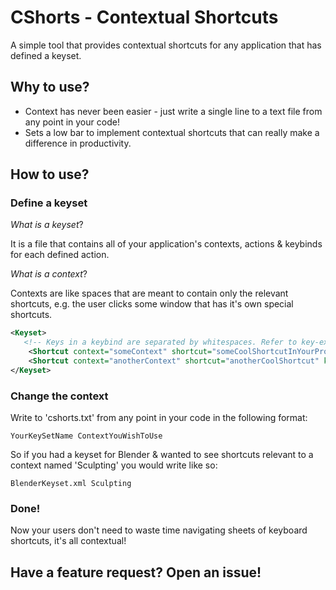 # CShorts - Contextual Shortcuts
A simple tool that provides contextual shortcuts for any application that has defined a keyset.

## Why to use?
* Context has never been easier - just write a single line to a text file from any point in your code!
* Sets a low bar to implement contextual shortcuts that can really make a difference in productivity.

## How to use?
### Define a keyset
*What is a keyset*?

It is a file that contains all of your application's contexts, actions & keybinds for each defined action.

*What is a context*?

Contexts are like spaces that are meant to contain only the relevant shortcuts, 
e.g. the user clicks some window that has it's own special shortcuts.

```xml
<Keyset>
   <!-- Keys in a keybind are separated by whitespaces. Refer to key-examples.txt for appropriate key names. -->
    <Shortcut context="someContext" shortcut="someCoolShortcutInYourProgram" keybind="CTRL ALT D"/> 
    <Shortcut context="anotherContext" shortcut="anotherCoolShortcut" keybind="CTRL F"/>
</Keyset>
```

###  Change the context
Write to 'cshorts.txt' from any point in your code in the following format:  
```
YourKeySetName ContextYouWishToUse
```

So if you had a keyset for Blender & wanted to see shortcuts relevant to a context named 'Sculpting' you would write like so:  
```
BlenderKeyset.xml Sculpting
```

### Done!
Now your users don't need to waste time navigating sheets of keyboard shortcuts, it's all contextual!

## Have a feature request? Open an issue!
